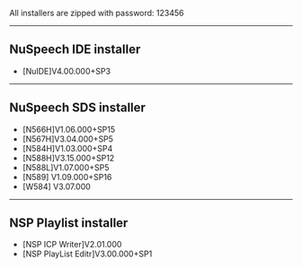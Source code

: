 All installers are zipped with password: 123456

-------------
NuSpeech IDE installer
-------------
- [NuIDE]V4.00.000+SP3

-------------
NuSpeech SDS installer
-------------
- [N566H]V1.06.000+SP15
- [N567H]V3.04.000+SP5
- [N584H]V1.03.000+SP4
- [N588H]V3.15.000+SP12
- [N588L]V1.07.000+SP5
- [N589] V1.09.000+SP16
- [W584] V3.07.000

-------------
NSP Playlist installer
-------------
- [NSP ICP Writer]V2.01.000
- [NSP PlayList Editr]V3.00.000+SP1